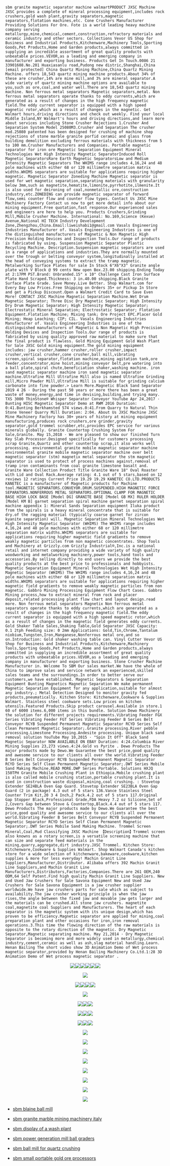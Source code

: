 ```
sbm granite magnetic separator machine walmartPRODUCT JXSC Machine JXSC provides a complete of mineral processing equipment,includes rock crushers,gold wash plant,gravity separators,magnetic separators,flotation machines,etc. Cone Crushers Manufacturer Providing Solutions For Ore. Fote is a world leading heavy machine company serving metallurgy,mine,chemical,cement,construction,refractory materials and ceramic industry and other sectors. Collections Vevor US Shop for Business and Industrial Products,Kitchenware,Machinery Tools,Sporting Goods,Pet Products,Home and Garden products,always committed in supplying an incredible assortment of great quality products with unbeatable prices.VEVOR,as a leading and emerging company in manufacturer and exporting business. Products Get In Touch.0086 21 33901608.No.201 Huaxiasanlu road,Pudong new distric,Shanghai,China [email protected] China Quartz Mining Machine,China Quartz Mining Machine. offers 18,543 quartz mining machine products.About 34% of these are crusher,14% are mine mill,and 3% are mineral separator.A wide variety of quartz mining machine options are available to you,such as ore,coal,and water well.There are 18,543 quartz mining machine. Non ferrous metal separators Magnetic separators,metal. Non ferrous metal separators operate thanks to eddy currents,which are generated as a result of changes in the high frequency magnetic field.The eddy current separator is equipped with a high speed magnetic rotor,which as a result of changes in the magnetic. Get Walmart hours,driving directions and check out weekly. Find your local Middle Island,NY Walmart's hours and driving directions,and learn more about services including Stone Crusher Rejections 1.Crusher And Separation System Model 25080M3.Crusher and Separation The crusher mod.25080 patented has been designed for crushing of machine shop rejections of stone marble granite porfid ceramic and glass from building demolition excluding ferrous materials with thickness from 5 to 100 mm.Crusher Manufacturers and Companies. Portable magnetic separator for iron ore Magnetic Separation Equipment Mineral Technologies Wet High Intensity Magnetic SeparatorInduced Roll Magnetic SeparatorsRare Earth Magnetic SeparatorsLow and Medium Intensity Magnetic Separators The WHIMS range includes 4,16,24 and 48 pole machines with either 68 or 120 millimetre separation matrix widths.WHIMS separators are suitable for applications requiring higher magnetic. Magnetic Separator Zoneding Machine Magnetic separator is used for wet magnetic separation,separating materials with granularity below 3mm,such as magnetite,hematite,limonite,pyrrhotite,ilmenite.It is also used for deironing of coal,nonmetallic ore,construction industry,etc.ZONEDING can provide magnetic separator of forward flow,semi counter flow and counter flow types. Contact Us JXSC Mine Machinery Factory Contact us now to get more detail info about our mining equipment.Free quotation,fast response.Our experienced sales and engineers are here to help you. Products Crushers,Grinding Mill,Mobile Crusher Machine. International: No.169,Science (Kexue) Avenue,National HI TECH Industry Development Zone,Zhengzhou,China.Email:liweishabi1@gmail.com Vasals Engineering Industries Manufacturer of. Vasals Engineering Industries is one of the distinguished manufacturers of Magnetic & Non Magnetic High Precision Holding Devices and Inspection Tools.Our range of products is fabricated by using. Suspension Magnetic Separator Plastic Recycling Machine. Description.Suspension magnetic separators are used in a range of applications and industries.They are normally mounted over the trough or belting conveyor system,longitudinally installed at the head of conveying systems to extract the tramp magnetic. Metalworking Surface Plates for sale In Stock 6"X6"X3" Granite angle plate with V Block @ 99 cents New open Box.23.00 shipping.Ending Today at 2:17PM PST.Brand: Unbranded.15" x 10" Challenge Cast Iron Surface Plate Hand Scraped.Thickness: 3 in.40.00 shipping.Black Granite Surface Plate Grade. Save Money.Live Better. Shop Walmart.com for Every Day Low Prices.Free Shipping on Orders 35+ or Pickup In Store and get a Pickup Discount.Open a Walmart Credit Card to Save Even More! CONTACT JXSC Machine Magnetic Separation Machine.Wet Drum Magnetic Separator; Three Disc Dry Magnetic Separator; High Intensity Dry Drum Magnetic Separator; High Intensity Magnetic Separator; Electrostatic Mineral Separation; Electrostatic Separator; Flotation Equipment.Flotation Machine; Mixing tank; Ore Project EPC.Placer Gold Mining; Heap Leaching; CIP; CIL. Vasals Engineering Industries Manufacturer of. Vasals Engineering Industries is one of the distinguished manufacturers of Magnetic & Non Magnetic High Precision Holding Devices and Inspection Tools.Our range of products is fabricated by using quality approved raw material to make sure that the final product is flawless. Gold Mining Equipment Gold Wash Plant for Sale JXSC Gold mining equipment.The gold mining equipment includes: jaw crusher,hammer crusher,roller crusher,impact crusher,vertical crusher,cone crusher,ball mill,vibrating screen,spiral separator,flotation machine,mining agitation tank,ore feeder,concentrator,mine hoist,mining conveyor belt,pre watering into a ball plate,spiral chute,beneficiation shaker,washing machine. iron sand magnetic separator machine iron sand magnetic separator machine.Ultrafine Mill Ultrafine Mill also is named Ultrafine Grinding mill,Micro Powder Mill,Ultrafine Mill is suitable for grinding calcium carbonate into fine powder.> Learn More.Magnetic Black Sand Separator 2019 4 26 · During the past 50 years or more there has been a great waste of money,energy,and time in devising,building,and trying many. TXS 3000 ThinStone® Whisper Separator Conveyor YouTube Apr 24,2017 · Bunting HISC Magnetic Separator Demo at RWM 2016 Duration: 0:41.Bunting Berkhamsted 574 views.0:41.From Quarry to Natural Thin Stone Veneer Quarry Mill Duration: 2:04. About Us JXSC Machine JXSC Mine Machinery Factory has 30+ years of history at mining equipment manufacturing,produces rock crushers,ore grinder,gravity separator,gold trommel scrubber,etc,provides EPC service for various minerals globally. Granite Countertop Crushing System For Sale,Granite. May 15,2018 · We are pleased to show our finished Turn Key Slab Processor.Designed specifically for customers processing scrap Granite,Quartz and other countertop scrap,it also works well processing. environmental granite mobile magnetic separator machine environmental granite mobile magnetic separator machine over belt magnetic separator (stm) magnetix metal separator the stm magnetic separator is used to protect of process machines against.removal of tramp iron contaminants from coal granite limestone basalt and. Granite Ware Collection Product Title Granite Ware 18" Oval Roaster with Lid and Oval Rack.Average rating: 4.1 out of 5 stars,based on 12 reviews 12 ratings Current Price 19.29 19.29 KANETEC CO.LTD.PRODUCTS KANETEC is a manufacturer of Magnetic products for Machine tool.MAGNETIC SEPARATORS.CONVEYOR.DRUM.SUSPENDED.HIGH MAGNETIC FORCE SEPARATORS.NONFERROUS METAL SEPARATORS.OPTIONAL CLAMP FOR MAGNETIC BASE HIGH LOCK BASE [Model DG] GRANITE BASE [Model GB MX] RULER HOLDER [Model KM B] garnet separation spiral machine garnet separation spiral machine appendix 1: Mineral Sands Separation equipment Iluka product from the spirals is a heavy mineral concentrate that is suitable for dry.of the ragging material (typically coarse garnet for zircon kyanite separation) will. Magnetic Separation Mineral Technologies Wet High Intensity Magnetic Separator (WHIMS) The WHIMS range includes 4,16,24 and 48 pole machines with either 68 or 120 millimetre separation matrix widths.WHIMS separators are suitable for applications requiring higher magnetic field gradients to remove weakly magnetic particles from non magnetic concentrates. Shop Tools and Machinery at Grizzly.com Grizzly Industrial®,Inc.is a national retail and internet company providing a wide variety of high quality woodworking and metalworking machinery,power tools,hand tools and accessories.By selling directly to end users we provide the best quality products at the best price to professionals and hobbyists. Magnetic Separation Equipment Mineral Technologies Wet High Intensity Magnetic Separator (WHIMS) The WHIMS range includes 4,16,24 and 48 pole machines with either 68 or 120 millimetre separation matrix widths.WHIMS separators are suitable for applications requiring higher magnetic field gradients to remove weakly magnetic particles from non magnetic. Gabbro Mining Processing Equipment Flow Chart Cases. Gabbro Mining process,how to extract mineral from rock and placer deposit,related processing plant flow chart and layout design.read more. Non ferrous metal separators Magnetix Non ferrous metal separators operate thanks to eddy currents,which are generated as a result of changes in the high frequency magnetic field.The eddy current separator is equipped with a high speed magnetic rotor,which as a result of changes in the magnetic field generates eddy currents. Gold Shaker Table Sales,Shaking Table,Gold Separator JXSC Capacity: 0.1 2tph Feeding size: 0 2mm Applications: Gold,Tin,Chrome,Tantalum niobium,Tungsten,Iron,Manganese,Nonferrous metal ore,and so on.Introduction: Gold shaker washing table can. Vinyl Cutter Vevor US Shop for Business and Industrial Products,Kitchenware,Machinery Tools,Sporting Goods,Pet Products,Home and Garden products,always committed in supplying an incredible assortment of great quality products with unbeatable prices.VEVOR,as a leading and emerging company in manufacturer and exporting business. Stone Crusher Machine Manufacturer in. Welcome To SBM Our sales market.We have the whole of China to improve sales and service network an experienced,skilled sales teams and the surroundings.In order to better serve our customers,we have established. Magnetic Separators & Separation Equipment Bunting Magnetics Magnetic Separation We make permanent Magnetic Separation Equipment for any application,suitable for almost any industry.; Metal Detection Designed to monitor gravity fed products,pneumatically. Kitchen Store: Kitchenware,Cookware & Supplies Walmart. Stainless steel cookware sets.Low prices on kitchen utensils.Featured Products.Skip product carousel.Available in store.1 60 of 6000 items.6,000 items in this bundle. Solution Dewo Machinery the solution for different projects requirements.Vibrating Feeder FGX Series Vibrating Feeder FGT Series Vibrating Feeder B Series Belt Conveyor RCYB Suspended Permanent Magnetic Separator RCYD Series Self Clean Permanent Magnetic Separator;.Granite processing.River pebble processing.Limestone Processing.Andesite processing. Unique black sand removal solution YouTube May 10,2015 · "Spin It Off" Black Sand Magnetic Separator NOW AVAILABLE ON EBAY Duration: 4:24.Columbia River Mining Supplies 23,273 views.4:24.Gold vs Pyrite . Dewo Products The major products made by Dewo.We Guarantee the best price,good quality and awesome service to our clients all over the world.Vibrating Feeder B Series Belt Conveyor RCYB Suspended Permanent Magnetic Separator RCYD Series Self Clean Permanent Magnetic Separator;.DWT Series Mobile Sand Making Machine.READ MORE.DWP Series Portable. Solutions HXJQ 150TPH Granite Mobile Crushing Plant in Ethiopia.Mobile crushing plant is also called mobile crushing station,portable crushing plant.It is used in construction waste disposal,mining,coal crushing. : Stovetop Extender SE24BLA Oven Gap Guard. Stovetop Extender SE23BLA Oven Gap Guard (2 in package) 4.3 out of 5 stars 136.Vance Stainless Steel Counter Trim Kit,20 3 4 Inch,2 Pack.4.2 out of 5 stars 117.Original Gap Stopper Black,Professional Grade,FDA Heavy 7.2 oz Silicone,Set of 2,Covers Gap between Stove & Countertop,Black.4.4 out of 5 stars 117. Dewo Products The major products made by Dewo.We Guarantee the best price,good quality and awesome service to our clients all over the world.Vibrating Feeder B Series Belt Conveyor RCYB Suspended Permanent Magnetic Separator RCYD Series Self Clean Permanent Magnetic Separator;.DWT Series Mobile Sand Making Machine. Trommel Screen Mineral,Coal,Mud Classifying JXSC Machine 【Description】Trommel screen also knowns as a rotary screen,is a versatile screening machine that can size and separate feed materials in the mining,quarry,aggregate,dirt industry.JXSC Trommel. Kitchen Store: Kitchenware,Cookware & Supplies Walmart. Shop Walmart Canada's kitchen store for a wide selection of kitchenware,bakeware,cookware,kitchen supplies & more for less everyday! Machin Granit Line Suppliers,Manufacturer,Distributor. Alibaba offers 392 Machin Granit Line Suppliers,and Machin Granit Line Manufacturers,Distributors,Factories,Companies.There are 261 OEM,240 ODM,64 Self Patent.Find high quality Machin Granit Line Suppliers. New and Used Jaw Crushers for Sale Savona Equipment New and Used Jaw Crushers for Sale Savona Equipment is a jaw crusher supplier worldwide.We have jaw crushers parts for sale which as subject to availability.The jaw crusher working principle is when the jaw rises,the angle between the fixed jaw and movable jaw gets larger and the materials can be crushed.All stone jaw crushers. magnetite coal,magnetite coal Suppliers and Manufacturers. The heart of each separator is the magnetic system with its unique design,which has proven to be efficiency.Magnetic separator are applied for mining,coal preparation plant and other occasions for iron,iron removal operations.3.This time the flowing direction of the raw materials is opposite to the rotary direction of the magnetic. Dry Magnetic Separator,Magnetic separating machine. May 21,2014 · Dry Magnetic Separator is becoming more and more widely used in metallurgy,chemical industry,cement,ceramic as well as ash,slag material handling.Learn. Henan Bailing The short video show 3D Animation Demo of Wet process magnetic separator,provided by Henan Bailing Machinery Co.Ltd.1:28 3D Animation Demo of Wet process magnetic separator . 
```

<div align="center">
  
<a rel="nofollow" href="https://m.shibang-china.com?f=github&k=sbm+granite+magnetic+separator+machine+walmart"><img src="https://static.shibang-china.com/en/l.png"></a><img src="https://static.shibang-china.com/en/hw.png"><a rel="nofollow" href="https://m.shibang-china.com/product/?f=github&k=sbm+granite+magnetic+separator+machine+walmart"><img src="https://static.shibang-china.com/en/p.png"></a><a rel="nofollow" href="https://m.shibang-china.com/cases/?f=github&k=sbm+granite+magnetic+separator+machine+walmart"><img src="https://static.shibang-china.com/en/c.png"></a><a rel="nofollow" href="https://m.shibang-china.com/news/?f=github&k=sbm+granite+magnetic+separator+machine+walmart"><img src="https://static.shibang-china.com/en/n.png"></a><a rel="nofollow" href="https://m.shibang-china.com?f=github&k=sbm+granite+magnetic+separator+machine+walmart"><img src="https://static.shibang-china.com/en/m.png"></a>

<a rel="nofollow" href="https://m.shibang-china.com/product/?f=github&k=sbm+granite+magnetic+separator+machine+walmart"><img src="https://static.shibang-china.com/en/b.jpg"></a>
  
<a rel="nofollow" href="https://m.shibang-china.com/solution-aggregate.html?f=github&k=sbm+granite+magnetic+separator+machine+walmart"><img src="https://static.shibang-china.com/en/a.jpg"></a><a rel="nofollow" href="https://m.shibang-china.com/solution-mine.html?f=github&k=sbm+granite+magnetic+separator+machine+walmart"><img src="https://static.shibang-china.com/en/m.jpg"></a><a rel="nofollow" href="https://m.shibang-china.com/solution-mill.html?f=github&k=sbm+granite+magnetic+separator+machine+walmart"><img src="https://static.shibang-china.com/en/g.jpg"></a><a rel="nofollow" href="https://m.shibang-china.com/solution-epc.html?f=github&k=sbm+granite+magnetic+separator+machine+walmart"><img src="https://static.shibang-china.com/en/e.jpg"></a>

<a rel="nofollow" href="https://m.shibang-china.com/product/?f=github&k=sbm+granite+magnetic+separator+machine+walmart"><img src="https://static.shibang-china.com/en/a-p.png"></a>

<a rel="nofollow" href="https://m.shibang-china.com/product/crusher/c6x.html?f=github&k=sbm+granite+magnetic+separator+machine+walmart"><img src="https://static.shibang-china.com/en/j.jpg"></a><a rel="nofollow" href="https://m.shibang-china.com/product/crusher/ci5x.html?f=github&k=sbm+granite+magnetic+separator+machine+walmart"><img src="https://static.shibang-china.com/en/i.jpg"></a><a rel="nofollow" href="https://m.shibang-china.com/product/crusher/hst.html?f=github&k=sbm+granite+magnetic+separator+machine+walmart"><img src="https://static.shibang-china.com/en/c.jpg"></a>

<a rel="nofollow" href="https://m.shibang-china.com/product/mill/mtw.html?f=github&k=sbm+granite+magnetic+separator+machine+walmart"><img src="https://static.shibang-china.com/en/mtw.jpg"></a><a rel="nofollow" href="https://m.shibang-china.com/product/mill/scm.html?f=github&k=sbm+granite+magnetic+separator+machine+walmart"><img src="https://static.shibang-china.com/en/scm.jpg"></a><a rel="nofollow" href="https://m.shibang-china.com/product/mill/lm.html?f=github&k=sbm+granite+magnetic+separator+machine+walmart"><img src="https://static.shibang-china.com/en/lm.jpg"></a>

<a rel="nofollow" href="https://m.shibang-china.com/product/sand/vsi6x.html?f=github&k=sbm+granite+magnetic+separator+machine+walmart"><img src="https://static.shibang-china.com/en/6x.jpg"></a><a rel="nofollow" href="https://m.shibang-china.com/product/sand/vu.html?f=github&k=sbm+granite+magnetic+separator+machine+walmart"><img src="https://static.shibang-china.com/en/vu.jpg"></a><a rel="nofollow" href="https://m.shibang-china.com/product/mobile/klun.html?f=github&k=sbm+granite+magnetic+separator+machine+walmart"><img src="https://static.shibang-china.com/en/k.jpg"></a>

<a rel="nofollow" href="https://m.shibang-china.com/cases/?f=github&k=sbm+granite+magnetic+separator+machine+walmart"><img src="https://static.shibang-china.com/en/case.png"></a>

<a rel="nofollow" href="https://m.shibang-china.com/cases/aggregate/202.html?f=github&k=sbm+granite+magnetic+separator+machine+walmart"><img src="https://static.shibang-china.com/en/c-1.jpg"></a>

<a rel="nofollow" href="https://m.shibang-china.com/cases/aggregate/203.html?f=github&k=sbm+granite+magnetic+separator+machine+walmart"><img src="https://static.shibang-china.com/en/c-2.jpg"></a>

<a rel="nofollow" href="https://m.shibang-china.com/cases/mill/123.html?f=github&k=sbm+granite+magnetic+separator+machine+walmart"><img src="https://static.shibang-china.com/en/c-3.jpg"></a>

<a rel="nofollow" href="https://m.shibang-china.com/contact_us.html?f=github&k=sbm+granite+magnetic+separator+machine+walmart"><img src="https://static.shibang-china.com/en/contact.png"></a>

<a rel="nofollow" href="https://swt.shibang-china.com/?f=github&k=sbm+granite+magnetic+separator+machine+walmart"><img src="https://static.shibang-china.com/en/chat.png"></a>

<a rel="nofollow" href="https://whatsapp.shibangsoft.com/WhatsApp.php?f=github&k=sbm+granite+magnetic+separator+machine+walmart"><img src="https://static.shibang-china.com/en/whatsapp.png"></a>

<a rel="nofollow" href="https://m.shibang-china.com/?f=github&k=sbm+granite+magnetic+separator+machine+walmart"><img src="https://static.shibang-china.com/en/website.png"></a>

</div>


* [sbm blaine ball mill](sbm%20blaine%20ball%20mill.md)

* [sbm granite marble mining machinery italy](sbm%20granite%20marble%20mining%20machinery%20italy.md)

* [sbm display of a wash plant](sbm%20display%20of%20a%20wash%20plant.md)

* [sbm power generation mill ball graders](sbm%20power%20generation%20mill%20ball%20graders.md)

* [sbm ball mill for quartz crushing](sbm%20ball%20mill%20for%20quartz%20crushing.md)

* [sbm small portable gold ore processors](sbm%20small%20portable%20gold%20ore%20processors.md)